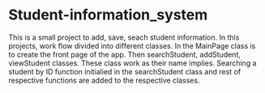 # Student-information_system
This is a small project to add, save, seach student information. In this projects, work flow divided into different classes. In the MainPage class is to create the front page of the app. Then searchStudent, addStudent, viewStudent classes. These class work as their name implies. Searching a student by ID function initialied in the searchStudent class and rest of respective functions are added to the respective classes.
